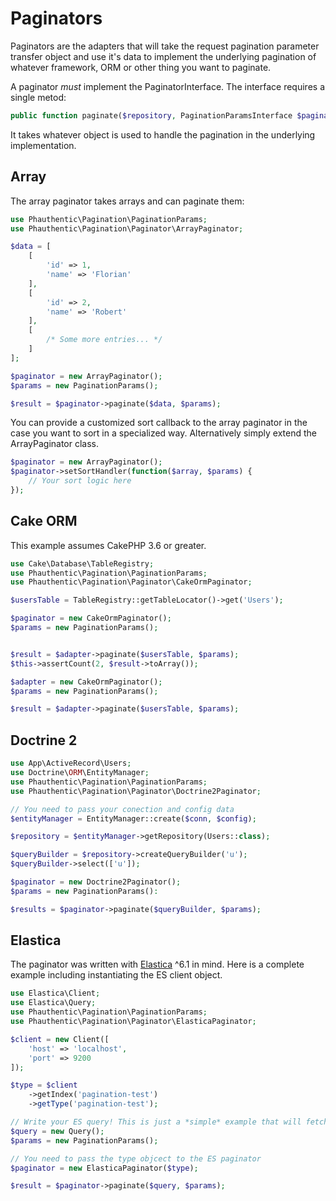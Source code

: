 # Paginators

Paginators are the adapters that will take the request pagination parameter transfer object and use it's data to implement the underlying pagination of whatever framework, ORM or other thing you want to paginate.

A paginator *must* implement the PaginatorInterface. The interface requires a single metod:

```php
public function paginate($repository, PaginationParamsInterface $paginationParams);
```

It takes whatever object is used to handle the pagination in the underlying implementation.

## Array

The array paginator takes arrays and can paginate them:

```php
use Phauthentic\Pagination\PaginationParams;
use Phauthentic\Pagination\Paginator\ArrayPaginator;

$data = [
    [
        'id' => 1,
        'name' => 'Florian'
    ],
    [
        'id' => 2,
        'name' => 'Robert'
    ],
    [
        /* Some more entries... */
    ]
];

$paginator = new ArrayPaginator();
$params = new PaginationParams();

$result = $paginator->paginate($data, $params);
```

You can provide a customized sort callback to the array paginator in the case you want to sort in a specialized way. Alternatively simply extend the ArrayPaginator class.

```php
$paginator = new ArrayPaginator();
$paginator->setSortHandler(function($array, $params) {
    // Your sort logic here
});
```

## Cake ORM

This example assumes CakePHP 3.6 or greater.

```php
use Cake\Database\TableRegistry;
use Phauthentic\Pagination\PaginationParams;
use Phauthentic\Pagination\Paginator\CakeOrmPaginator;

$usersTable = TableRegistry::getTableLocator()->get('Users');

$paginator = new CakeOrmPaginator();
$params = new PaginationParams();


$result = $adapter->paginate($usersTable, $params);
$this->assertCount(2, $result->toArray());

$adapter = new CakeOrmPaginator();
$params = new PaginationParams();

$result = $adapter->paginate($usersTable, $params);
```

## Doctrine 2

```php
use App\ActiveRecord\Users;
use Doctrine\ORM\EntityManager;
use Phauthentic\Pagination\PaginationParams;
use Phauthentic\Pagination\Paginator\Doctrine2Paginator;

// You need to pass your conection and config data
$entityManager = EntityManager::create($conn, $config);

$repository = $entityManager->getRepository(Users::class);

$queryBuilder = $repository->createQueryBuilder('u');
$queryBuilder->select(['u']);

$paginator = new Doctrine2Paginator();
$params = new PaginationParams():

$results = $paginator->paginate($queryBuilder, $params);
```

## Elastica

The paginator was written with [Elastica](https://github.com/ruflin/Elastica) ^6.1 in mind. Here is a complete example including instantiating the ES client object.

```php
use Elastica\Client;
use Elastica\Query;
use Phauthentic\Pagination\PaginationParams;
use Phauthentic\Pagination\Paginator\ElasticaPaginator;

$client = new Client([
    'host' => 'localhost',
    'port' => 9200
]);

$type = $client
    ->getIndex('pagination-test')
    ->getType('pagination-test');

// Write your ES query! This is just a *simple* example that will fetch all records
$query = new Query();
$params = new PaginationParams();

// You need to pass the type objcect to the ES paginator
$paginator = new ElasticaPaginator($type);

$result = $paginator->paginate($query, $params);
```
